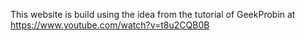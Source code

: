 This website is build using the idea from the tutorial of GeekProbin at https://www.youtube.com/watch?v=t8u2CQB0B
